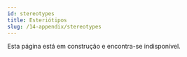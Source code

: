 ```yaml
---
id: stereotypes
title: Esteriótipos
slug: /14-appendix/stereotypes
---
```


Esta página está em construção e encontra-se indisponível.
